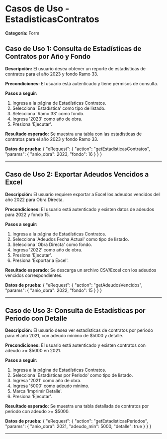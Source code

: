 # Casos de Uso - EstadisticasContratos

**Categoría:** Form

## Caso de Uso 1: Consulta de Estadísticas de Contratos por Año y Fondo

**Descripción:** El usuario desea obtener un reporte de estadísticas de contratos para el año 2023 y fondo Ramo 33.

**Precondiciones:**
El usuario está autenticado y tiene permisos de consulta.

**Pasos a seguir:**
1. Ingresa a la página de Estadísticas Contratos.
2. Selecciona 'Estadística' como tipo de listado.
3. Selecciona 'Ramo 33' como fondo.
4. Ingresa '2023' como año de obra.
5. Presiona 'Ejecutar'.

**Resultado esperado:**
Se muestra una tabla con las estadísticas de contratos para el año 2023 y fondo Ramo 33.

**Datos de prueba:**
{ "eRequest": { "action": "getEstadisticasContratos", "params": { "anio_obra": 2023, "fondo": 16 } } }

---

## Caso de Uso 2: Exportar Adeudos Vencidos a Excel

**Descripción:** El usuario requiere exportar a Excel los adeudos vencidos del año 2022 para Obra Directa.

**Precondiciones:**
El usuario está autenticado y existen datos de adeudos para 2022 y fondo 15.

**Pasos a seguir:**
1. Ingresa a la página de Estadísticas Contratos.
2. Selecciona 'Adeudos Fecha Actual' como tipo de listado.
3. Selecciona 'Obra Directa' como fondo.
4. Ingresa '2022' como año de obra.
5. Presiona 'Ejecutar'.
6. Presiona 'Exportar a Excel'.

**Resultado esperado:**
Se descarga un archivo CSV/Excel con los adeudos vencidos correspondientes.

**Datos de prueba:**
{ "eRequest": { "action": "getAdeudosVencidos", "params": { "anio_obra": 2022, "fondo": 15 } } }

---

## Caso de Uso 3: Consulta de Estadísticas por Periodo con Detalle

**Descripción:** El usuario desea ver estadísticas de contratos por periodo para el año 2021, con adeudo mínimo de $5000 y detalle.

**Precondiciones:**
El usuario está autenticado y existen contratos con adeudo >= $5000 en 2021.

**Pasos a seguir:**
1. Ingresa a la página de Estadísticas Contratos.
2. Selecciona 'Estadísticas por Periodo' como tipo de listado.
3. Ingresa '2021' como año de obra.
4. Ingresa '5000' como adeudo mínimo.
5. Marca 'Imprimir Detalle'.
6. Presiona 'Ejecutar'.

**Resultado esperado:**
Se muestra una tabla detallada de contratos por periodo con adeudo >= $5000.

**Datos de prueba:**
{ "eRequest": { "action": "getEstadisticasPeriodos", "params": { "anio_obra": 2021, "adeudo_min": 5000, "detalle": true } } }

---


